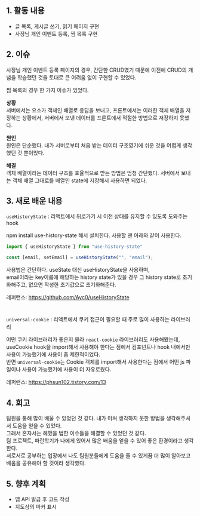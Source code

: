 ## 1. 활동 내용
- 글 목록, 게시글 쓰기, 읽기 페이지 구현
- 사장님 개인 이벤트 등록, 찜 목록 구현

## 2. 이슈
사장님 개인 이벤트 등록 페이지의 경우, 간단한 CRUD였기 때문에 이전에 CRUD의 개념을 학습했던 것을 토대로 큰 어려움 없이 구현할 수 있었다.

찜 목록의 경우 한 가지 이슈가 있었다.

**상황**  
서버에서는 요소가 객체인 배열로 응답을 보내고, 프론트에서는 이러한 객체 배열을 저장하는 상황에서, 서버에서 보낸 데이터를 프론트에서 적절한 방법으로 저장하지 못했다.

**원인**  
원인은 단순했다. 내가 서버로부터 처음 받는 데이터 구조였기에 쉬운 것을 어렵게 생각했던 것 뿐이었다.

**해결**  
객체 배열이라는 데이터 구조를 효율적으로 받는 방법은 엄청 간단했다. 서버에서 보내는 객체 배열 그대로를 배열인 state에 저장해서 사용하면 되었다.

## 3. 새로 배운 내용
`useHistoryState` : 리액트에서 뒤로가기 시 이전 상태를 유지할 수 있도록 도와주는 hook

npm install use-history-state 해서 설치한다. 사용할 땐 아래와 같이 사용한다.
```javascript
import { useHistoryState } from "use-history-state"

const [email, setEmail] = useHistoryState("", "email");
```
사용법은 간단하다. useState 대신 useHistoryState을 사용하며,  
email이라는 key이름에 해당하는 history state가 있을 경우 그 history state로 초기화해주고, 없으면 작성한 초기값으로 초기화해준다.

레퍼런스: https://github.com/Ayc0/useHistoryState
#
`universal-cookie` : 리액트에서 쿠키 접근이 필요할 때 주로 많이 사용하는 라이브러리

어떤 쿠키 라이브러리가 좋은지 몰라 `react-cookie` 라이브러리도 사용해봤는데,  
useCookie hook을 import해서 사용해야 한다는 점에서 컴포넌트나 hook 내에서만 사용이 가능했기에 사용이 좀 제한적이었다.  
반면 `universal-cookie`는 Cookie 객체를 import해서 사용한다는 점에서 어떤 js 파일이나 사용이 가능했기에 사용이 더 자유로웠다.

레퍼런스: https://phsun102.tistory.com/13

## 4. 회고
팀원을 통해 많이 배울 수 있었던 것 같다. 내가 미처 생각하지 못한 방법을 생각해주셔서 도움을 얻을 수 있었다.  
그래서 혼자서는 헤맸을 법한 이슈들을 해결할 수 있었던 것 같다.  
팀 프로젝트, 파란학기가 나에게 있어서 많은 배움을 얻을 수 있어 좋은 환경이라고 생각한다.  
서로서로 공부하는 입장에서 나도 팀원분들에게 도움을 줄 수 있게끔 더 많이 알아보고 배움을 공유해야 할 것이라 생각했다.

## 5. 향후 계획
- 맵 API 발급 후 코드 작성
- 지도상의 마커 표시
